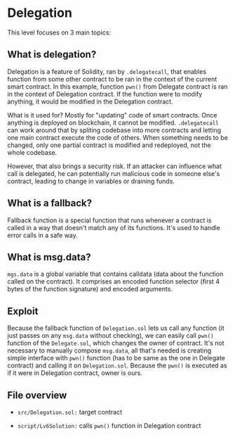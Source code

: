 # Delegation
This level focuses on 3 main topics:

## What is delegation?
Delegation is a feature of Solidity, ran by `.delegatecall`, that enables function from some other contract to be ran in the context of the current smart contract. In this example, function `pwn()` from Delegate contract is ran in the context of Delegation contract. If the function were to modify anything, it would be modified in the Delegation contract.

What is it used for? Mostly for "updating" code of smart contracts. Once anything is deployed on blockchain, it cannot be modified. `.delegatecall` can work around that by spliting codebase into more contracts and letting one main contract execute the code of others. When something needs to be changed, only one partial contract is modified and redeployed, not the whole codebase.

However, that also brings a security risk. If an attacker can influence what call is delegated, he can potentially run malicious code in someone else's contract, leading to change in variables or draining funds.

## What is a fallback?
Fallback function is a special function that runs whenever a contract is called in a way that doesn't match any of its functions. It's used to handle error calls in a safe way.

## What is msg.data?
`mgs.data` is a global variable that contains calldata (data about the function called on the contract). It comprises an encoded function selector (first 4 bytes of the function signature) and encoded arguments.

## Exploit
Because the fallback function of `Delegation.sol` lets us call any function (it just passes on any `msg.data` without checking), we can easily call `pwn()` function of the `Delegate.sol`, which changes the owner of contract. It's not necessary to manually compose `msg.data`, all that's needed is creating simple interface with `pwn()` function (has to be same as the one in Delegate contract) and calling it on `Delegation.sol`. Because the `pwn()` is executed as if it were in Delegation contract, owner is ours.

## File overview
- `src/Delegation.sol:` target contract

- `script/Lv6Solution:` calls `pwn()` function in Delegation contract
